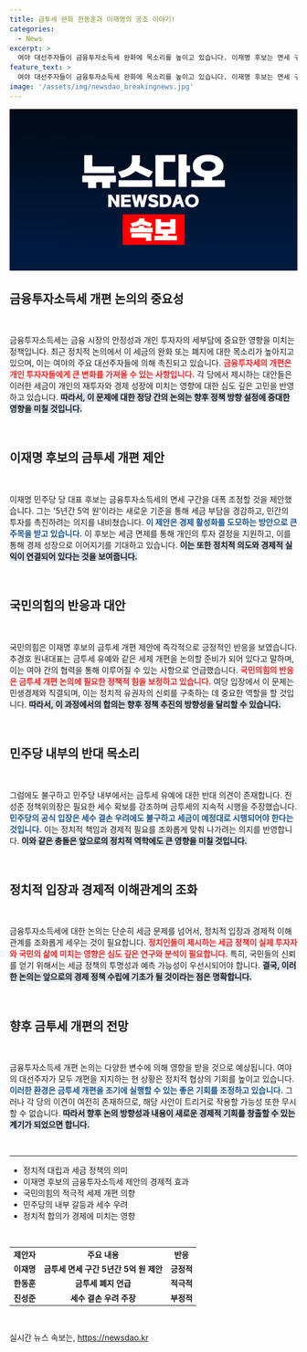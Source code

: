 ```yaml
---
title: 금투세 완화 한동훈과 이재명의 공조 이야기!
categories:
  - News
excerpt: >
  여야 대선주자들이 금융투자소득세 완화에 목소리를 높이고 있습니다. 이재명 후보는 면세 구간 확대를 제안하며, 한동훈 대표도 시행 유예에 찬성 의견을 내놓았습니다. 금투세 개편 논의가 급물살을 탈지 주목됩니다.
feature_text: >
  여야 대선주자들이 금융투자소득세 완화에 목소리를 높이고 있습니다. 이재명 후보는 면세 구간 확대를 제안하며, 한동훈 대표도 시행 유예에 찬성 의견을 내놓았습니다. 금투세 개편 논의가 급물살을 탈지 주목됩니다.
image: '/assets/img/newsdao_breakingnews.jpg'
---
```


<p><img src="/assets/img/newsdao_breakingnews.jpg" alt="bookingtag 속보" /></p>

<h2 data-ke-size="size26">금융투자소득세 개편 논의의 중요성</h2>

<p data-ke-size="size16">&nbsp;</p>

<p>금융투자소득세는 금융 시장의 안정성과 개인 투자자의 세부담에 중요한 영향을 미치는 정책입니다. 최근 정치적 논의에서 이 세금의 완화 또는 폐지에 대한 목소리가 높아지고 있으며, 이는 여야의 주요 대선주자들에 의해 촉진되고 있습니다. <b><span style="color: #ee2323;">금융투자세의 개편은 개인 투자자들에게 큰 변화를 가져올 수 있는 사항입니다.</span></b> 각 당에서 제시하는 대안들은 이러한 세금이 개인의 재투자와 경제 성장에 미치는 영향에 대한 심도 깊은 고민을 반영하고 있습니다. <b><span style="background-color: #21538527;">따라서, 이 문제에 대한 정당 간의 논의는 향후 정책 방향 설정에 중대한 영향을 미칠 것입니다.</span></b> </p>

<p data-ke-size="size16">&nbsp;</p>

<h2 data-ke-size="size26">이재명 후보의 금투세 개편 제안</h2>

<p data-ke-size="size16">&nbsp;</p>

<p>이재명 민주당 당 대표 후보는 금융투자소득세의 면세 구간을 대폭 조정할 것을 제안했습니다. 그는 '5년간 5억 원'이라는 새로운 기준을 통해 세금 부담을 경감하고, 민간의 투자를 촉진하려는 의지를 내비쳤습니다. <b><span style="color: #1a5490;">이 제안은 경제 활성화를 도모하는 방안으로 큰 주목을 받고 있습니다.</span></b> 이 후보는 세금 면제를 통해 개인의 투자 결정을 지원하고, 이를 통해 경제 성장으로 이어지기를 기대하고 있습니다. <b><span style="background-color: #21538527;">이는 또한 정치적 의도와 경제적 실익이 연결되어 있다는 것을 보여줍니다.</span></b></p>

<p data-ke-size="size16">&nbsp;</p>

<h2 data-ke-size="size26">국민의힘의 반응과 대안</h2>

<p data-ke-size="size16">&nbsp;</p>

<p>국민의힘은 이재명 후보의 금투세 개편 제안에 즉각적으로 긍정적인 반응을 보였습니다. 추경호 원내대표는 금투세 유예와 같은 세제 개편을 논의할 준비가 되어 있다고 말하며, 이는 여야 간의 협력을 통해 이루어질 수 있는 사항으로 언급했습니다. <b><span style="color: #ee2323;">국민의힘의 반응은 금투세 개편 논의에 필요한 정책적 힘을 보정하고 있습니다.</span></b> 여당 입장에서 이 문제는 민생경제와 직결되며, 이는 정치적 유권자의 신뢰를 구축하는 데 중요한 역할을 할 것입니다. <b><span style="background-color: #21538527;">따라서, 이 과정에서의 합의는 향후 정책 추진의 방향성을 달리할 수 있습니다.</span></b></p>

<p data-ke-size="size16">&nbsp;</p>

<h2 data-ke-size="size26"> 민주당 내부의 반대 목소리</h2>

<p data-ke-size="size16">&nbsp;</p>

<p>그럼에도 불구하고 민주당 내부에서는 금투세 유예에 대한 반대 의견이 존재합니다. 진성준 정책위의장은 필요한 세수 확보를 강조하며 금투세의 지속적 시행을 주장했습니다. <b><span style="color: #1a5490;">민주당의 공식 입장은 세수 결손 우려에도 불구하고 세금이 예정대로 시행되어야 한다는 것입니다.</span></b> 이는 정치적 책임과 경제적 필요를 조화롭게 맞춰 나가려는 의지를 반영합니다. <b><span style="background-color: #21538527;">이와 같은 충돌은 앞으로의 정치적 역학에도 큰 영향을 미칠 것입니다.</span></b></p>

<p data-ke-size="size16">&nbsp;</p>

<h2 data-ke-size="size26">정치적 입장과 경제적 이해관계의 조화</h2>

<p data-ke-size="size16">&nbsp;</p>

<p>금융투자소득세에 대한 논의는 단순히 세금 문제를 넘어서, 정치적 입장과 경제적 이해관계를 조화롭게 세우는 것이 필요합니다. <b><span style="color: #ee2323;">정치인들이 제시하는 세금 정책이 실제 투자자와 국민의 삶에 미치는 영향은 심도 깊은 연구와 분석이 필요합니다.</span></b> 특히, 국민들의 신뢰를 얻기 위해서는 세금 정책의 투명성과 예측 가능성이 우선시되어야 합니다. <b><span style="background-color: #21538527;">결국, 이러한 논의는 앞으로의 경제 정책 수립에 기초가 될 것이라는 점은 명확합니다.</span></b></p>

<p data-ke-size="size16">&nbsp;</p>

<h2 data-ke-size="size26">향후 금투세 개편의 전망</h2>

<p data-ke-size="size16">&nbsp;</p>

<p>금융투자소득세 개편 논의는 다양한 변수에 의해 영향을 받을 것으로 예상됩니다. 여야의 대선주자가 모두 개편을 지지하는 현 상황은 정치적 협상의 기회를 높이고 있습니다. <b><span style="color: #1a5490;">이러한 환경은 금투세 개편을 조기에 실행할 수 있는 좋은 기회를 조정하고 있습니다.</span></b> 그러나 각 당의 이견이 여전히 존재하므로, 해당 사안이 트리거로 작용할 가능성 또한 무시할 수 없습니다. <b><span style="background-color: #21538527;">따라서 향후 논의 방향성과 내용이 새로운 경제적 기회를 창출할 수 있는 계기가 되었으면 합니다.</span></b> </p>

<p data-ke-size="size16">&nbsp;</p>

<hr>

<ul>
  <li>정치적 대립과 세금 정책의 의미</li>
  <li>이재명 후보의 금융투자소득세 제안의 경제적 효과</li>
  <li>국민의힘의 적극적 세제 개편 의향</li>
  <li>민주당의 내부 갈등과 세수 우려</li>
  <li>정치적 합의가 경제에 미치는 영향</li>
</ul>

<p data-ke-size="size16">&nbsp;</p>

<table>
  <tr>
    <td style="text-align: center; height: 17px;"><b>제안자</b></td>
    <td style="text-align: center; height: 17px;"><b>주요 내용</b></td>
    <td style="text-align: center; height: 17px;"><b>반응</b></td>
  </tr>
  <tr>
    <td style="text-align: center; height: 17px;"><b>이재명</b></td>
    <td style="text-align: center; height: 17px;"><b>금투세 면세 구간 5년간 5억 원 제안</b></td>
    <td style="text-align: center; height: 17px;"><b>긍정적</b></td>
  </tr>
  <tr>
    <td style="text-align: center; height: 17px;"><b>한동훈</b></td>
    <td style="text-align: center; height: 17px;"><b>금투세 폐지 언급</b></td>
    <td style="text-align: center; height: 17px;"><b>적극적</b></td>
  </tr>
  <tr>
    <td style="text-align: center; height: 17px;"><b>진성준</b></td>
    <td style="text-align: center; height: 17px;"><b>세수 결손 우려 주장</b></td>
    <td style="text-align: center; height: 17px;"><b>부정적</b></td>
  </tr>
</table>

<p data-ke-size="size16">&nbsp;</p>
실시간 뉴스 속보는, <a href="https://newsdao.kr" rel="dofollow">https://newsdao.kr</a>


